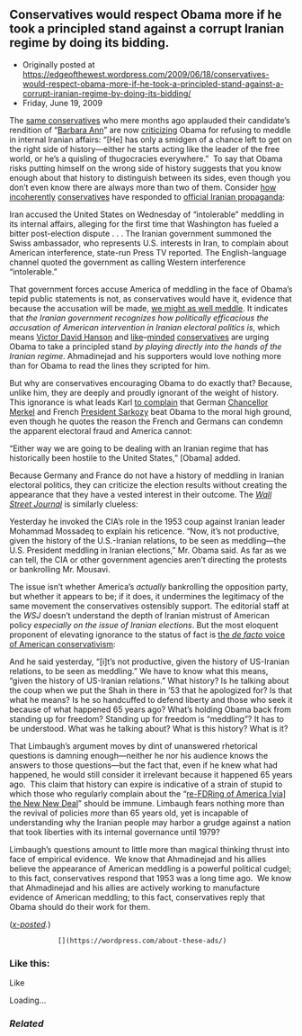 ## Conservatives would respect Obama more if he took a principled stand against a corrupt Iranian regime by doing its bidding.

 * Originally posted at https://edgeofthewest.wordpress.com/2009/06/18/conservatives-would-respect-obama-more-if-he-took-a-principled-stand-against-a-corrupt-iranian-regime-by-doing-its-bidding/
 * Friday, June 19, 2009

The [same conservatives](http://patterico.com/2009/03/01/things-iran-has/#comment-466336) who mere months ago applauded their candidate’s rendition of “[Barbara Ann](http://www.crooksandliars.com/2007/04/19/st-mccain-bomb-iran/)” are now [criticizing](http://patterico.com/2009/06/18/%!E(MISSING)2%9Cthis-is-not-the-iran-i-knew%!E(MISSING)2%9D/#comment-507972) Obama for refusing to meddle in internal Iranian affairs: “[He] has only a smidgen of a chance left to get on the right side of history—either he starts acting like the leader of the free world, or he’s a quisling of thugocracies everywhere.”  To say that Obama risks putting himself on the wrong side of history suggests that you know enough about that history to distinguish between its sides, even though you don’t even know there are always more than two of them.  Consider [how](http://pajamasmedia.com/michaelledeen/2009/06/17/so-now-whats-going-on-in-iran/2/) [incoherently](http://patterico.com/2009/06/17/meddling-in-iran/) [conservatives](http://corner.nationalreview.com/post/?q=N2VmMzAzMjBiODVmNjI1MzQzYzVkZDNkNWRkNjU2ODI=) have responded to [official Iranian propaganda](http://news.yahoo.com/s/ap/20090617/ap\_on\_re\_mi\_ea/ml\_iran\_election):

Iran accused the United States on Wednesday of “intolerable” meddling in its internal affairs, alleging for the first time that Washington has fueled a bitter post-election dispute . . . The Iranian government summoned the Swiss ambassador, who represents U.S. interests in Iran, to complain about American interference, state-run Press TV reported.  The English-language channel quoted the government as calling Western interference “intolerable.”

That government forces accuse America of meddling in the face of Obama’s tepid public statements is not, as conservatives would have it, evidence that because the accusation will be made, [we might as well meddle](http://lefarkins.blogspot.com/2009/06/jaccuse.html).  It indicates that _the Iranian government recognizes how politically efficacious the accusation of American intervention in Iranian electoral politics is_, which means   [Victor David Hanson](http://corner.nationalreview.com/post/?q=MjQyNDgzMjc4MWRiZjRiZGRmYTg5YWM0ZmYwZTZlYjM=) and [like](http://americanpowerblog.blogspot.com/2009/06/that-300am-phone-call-for-mr-obama.html)–[minded](http://www.powerlineblog.com/archives/2009/06/023840.php) [conservatives](http://hotair.com/archives/2009/06/18/all-states-have-the-right-to-urge-iran-to-respect-human-rights/) are urging Obama to take a principled stand _by playing directly into the hands of the Iranian regime_.  Ahmadinejad and his supporters would love nothing more than for Obama to read the lines they scripted for him.

But why are conservatives encouraging Obama to do exactly that? Because, unlike him, they are deeply and proudly ignorant of the weight of history.  This ignorance is what leads Karl [to complain](http://patterico.com/2009/06/17/meddling-in-iran/) that German [Chancellor Merkel](http://www.iranfocus.com/en/iran-general-/merkel-says-signs-of-irregularities-in-iran-vote-18002.html) and French [President Sarkozy](http://www.iranfocus.com/en/iran-general-/sarkozy-denounces-iran-vote-fraud-18023.html) beat Obama to the moral high ground, even though he quotes the reason the French and Germans can condemn the apparent electoral fraud and America cannot:

“Either way we are going to be dealing with an Iranian regime that has historically been hostile to the United States,” [Obama] added.

Because Germany and France do not have a history of meddling in Iranian electoral politics, they can criticize the election results without creating the appearance that they have a vested interest in their outcome.  The _[Wall Street Journal](http://online.wsj.com/article/SB124520170103721579.html)_ is similarly clueless:

Yesterday he invoked the CIA’s role in the 1953 coup against Iranian leader Mohammad Mossadeq to explain his reticence. “Now, it’s not productive, given the history of the U.S.-Iranian relations, to be seen as meddling—the U.S. President meddling in Iranian elections,” Mr. Obama said.  As far as we can tell, the CIA or other government agencies aren’t directing the protests or bankrolling Mr. Mousavi.

The issue isn’t whether America’s _actually_ bankrolling the opposition party, but whether it appears to be; if it does, it undermines the legitimacy of the same movement the conservatives ostensibly support.  The editorial staff at the _WSJ_ doesn’t understand the depth of Iranian mistrust of American policy _especially on the issue of Iranian elections_. But the most eloquent proponent of elevating ignorance to the status of fact is [the _de facto_ voice of American conservativism](http://www.rushlimbaugh.com/home/daily/site\_061709/content/01125112.guest.html):

And he said yesterday, “[i]t’s not productive, given the history of US-Iranian relations, to be seen as meddling.”  We have to know what this means, “given the history of US-Iranian relations.”  What history?  Is he talking about the coup when we put the Shah in there in ’53 that he apologized for?  Is that what he means?  Is he so handcuffed to defend liberty and those who seek it because of what happened 65 years ago? What’s holding Obama back from standing up for freedom?  Standing up for freedom is “meddling”?  It has to be understood.  What was he talking about?  What is this history?  What is it?

That Limbaugh’s argument moves by dint of unanswered rhetorical questions is damning enough—neither he nor his audience knows the answers to those questions—but the fact that, even if he knew what had happened, he would still consider it irrelevant because it happened 65 years ago.  This claim that history can expire is indicative of a strain of stupid to which those who regularly complain about the “[re-FDRing of America [via] the New New Deal](http://www.rushlimbaugh.com/home/daily/site\_012909/content/01125107.guest.html)” should be immune.  Limbaugh fears nothing more than the revival of policies _more_ than 65 years old, yet is incapable of understanding why the Iranian people may harbor a grudge against a nation that took liberties with its internal governance until 1979?

Limbaugh’s questions amount to little more than magical thinking thrust into face of empirical evidence.  We know that Ahmadinejad and his allies believe the appearance of American meddling is a powerful political cudgel; to this fact, conservatives respond that 1953 was a long time ago.  We know that Ahmadinejad and his allies are actively working to manufacture evidence of American meddling; to this fact, conservatives reply that Obama should do their work for them.

(_[x-posted](http://acephalous.typepad.com/acephalous/2009/06/conservatives-would-respect-obama-more-if-he-took-a-principled-stand-against-a-corrupt-iranian-regim.html)._)

		

			

				[](https://wordpress.com/about-these-ads/)
				

					
				

			

		

### Like this:

Like

 
Loading...

[]()

### _Related_

